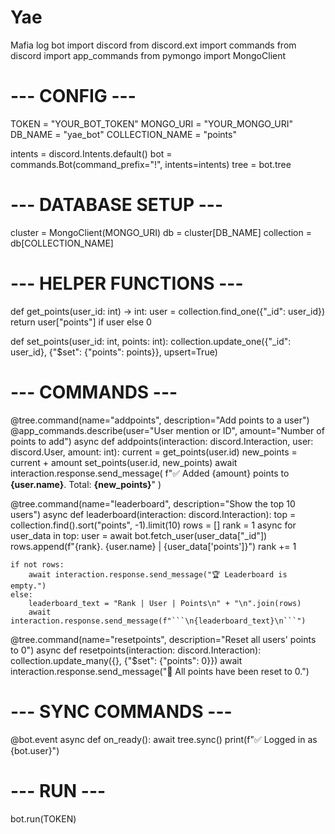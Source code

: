 # Yae
Mafia log bot
import discord
from discord.ext import commands
from discord import app_commands
from pymongo import MongoClient

# --- CONFIG ---
TOKEN = "YOUR_BOT_TOKEN"
MONGO_URI = "YOUR_MONGO_URI"
DB_NAME = "yae_bot"
COLLECTION_NAME = "points"

intents = discord.Intents.default()
bot = commands.Bot(command_prefix="!", intents=intents)
tree = bot.tree

# --- DATABASE SETUP ---
cluster = MongoClient(MONGO_URI)
db = cluster[DB_NAME]
collection = db[COLLECTION_NAME]

# --- HELPER FUNCTIONS ---
def get_points(user_id: int) -> int:
    user = collection.find_one({"_id": user_id})
    return user["points"] if user else 0

def set_points(user_id: int, points: int):
    collection.update_one({"_id": user_id}, {"$set": {"points": points}}, upsert=True)

# --- COMMANDS ---

@tree.command(name="addpoints", description="Add points to a user")
@app_commands.describe(user="User mention or ID", amount="Number of points to add")
async def addpoints(interaction: discord.Interaction, user: discord.User, amount: int):
    current = get_points(user.id)
    new_points = current + amount
    set_points(user.id, new_points)
    await interaction.response.send_message(
        f"✅ Added {amount} points to **{user.name}**. Total: **{new_points}**"
    )

@tree.command(name="leaderboard", description="Show the top 10 users")
async def leaderboard(interaction: discord.Interaction):
    top = collection.find().sort("points", -1).limit(10)
    rows = []
    rank = 1
    async for user_data in top:
        user = await bot.fetch_user(user_data["_id"])
        rows.append(f"{rank}. {user.name} | {user_data['points']}")
        rank += 1
    
    if not rows:
        await interaction.response.send_message("🏆 Leaderboard is empty.")
    else:
        leaderboard_text = "Rank | User | Points\n" + "\n".join(rows)
        await interaction.response.send_message(f"```\n{leaderboard_text}\n```")

@tree.command(name="resetpoints", description="Reset all users' points to 0")
async def resetpoints(interaction: discord.Interaction):
    collection.update_many({}, {"$set": {"points": 0}})
    await interaction.response.send_message("🔄 All points have been reset to 0.")

# --- SYNC COMMANDS ---
@bot.event
async def on_ready():
    await tree.sync()
    print(f"✅ Logged in as {bot.user}")

# --- RUN ---
bot.run(TOKEN)
